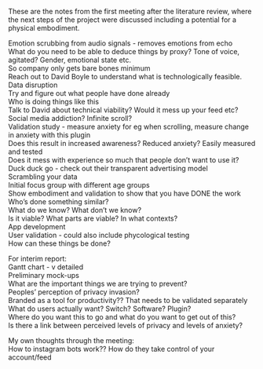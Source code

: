 These are the notes from the first meeting after the literature review, where the next steps of the project were discussed including a potential for a physical embodiment.

Emotion scrubbing from audio signals - removes emotions from echo     
What do you need to be able to deduce things by proxy? Tone of voice, agitated? Gender, emotional state etc.  
So company only gets bare bones minimum     
Reach out to David Boyle to understand what is technologically feasible.   
Data disruption     
Try and figure out what people have done already      
Who is doing things like this      
Talk to David about technical viability? Would it mess up your feed etc?       
Social media addiction? Infinite scroll?      
Validation study - measure anxiety for eg when scrolling, measure change in anxiety with this plugin      
Does this result in increased awareness? Reduced anxiety? Easily measured and tested      
Does it mess with experience so much that people don’t want to use it?      
Duck duck go - check out their transparent advertising model      
Scrambling your data      
Initial focus group with different age groups      
Show embodiment and validation to show that you have DONE the work      
Who’s done something similar?     
What do we know? What don’t we know?      
Is it viable? What parts are viable? In what contexts?      
App development      
User validation - could also include phycological testing     
How can these things be done?     

For interim report:      
Gantt chart - v detailed      
Preliminary mock-ups      
What are the important things we are trying to prevent?      
Peoples’ perception of privacy invasion?      
Branded as a tool for productivity?? That needs to be validated separately     
What do users actually want? Switch? Software? Plugin?      
Where do you want this to go and what do you want to get out of this?      
Is there a link between perceived levels of privacy and levels of anxiety?      


My own thoughts through the meeting:      
How to instagram bots work?? How do they take control of your account/feed 
